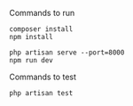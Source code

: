 Сommands to run

    composer install
    npm install

    php artisan serve --port=8000
    npm run dev
    
Сommands to test

    php artisan test
